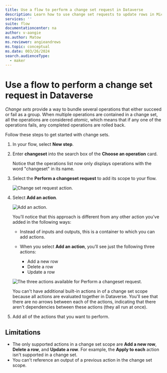 ```yaml
---
title: Use a flow to perform a change set request in Dataverse
description: Learn how to use change set requests to update rows in Microsoft Dataverse with flows.  
services: ''
suite: flow
documentationcenter: na
author: v-aangie
ms.author: Matow
ms.reviewer: angieandrews
ms.topic: conceptual
ms.date: 003/26/2024
search.audienceType: 
  - maker
---
```


# Use a flow to perform a change set request in Dataverse

*Change sets* provide a way to bundle several operations that either succeed or fail as a group. When multiple operations are contained in a change set, all the operations are considered *atomic*, which means that if any one of the operations fails, any completed operations are rolled back.

Follow these steps to get started with change sets.

1. In your flow, select **New step**.

1. Enter **changeset** into the search box of the **Choose an operation** card.

   Notice that the operations list now only displays operations with the word "changeset" in its name.

1. Select the **Perform a changeset request** to add its scope to your flow.

   ![Change set request action.](../media/dataverse-how-tos/change-set-1.png "Change set request action")

1. Select **Add an action**.

   ![Add an action.](../media/dataverse-how-tos/change-set-2.png "Add an action")

    You’ll notice that this approach is different from any other action you’ve added in the following ways:

    - Instead of inputs and outputs, this is a container to which you can add actions.

    - When you select **Add an action**, you’ll see just the following three actions:

      - Add a new row
      - Delete a row
      - Update a row

    ![The three actions available for Perform a changeset request.](../media/dataverse-how-tos/change-set-3.png "The three actions available for Perform a changeset request")

    You can't have additional built-in actions in of a change set scope because all actions are evaluated together in Dataverse. You'll see that there are no arrows between each of the actions, indicating that there aren't dependencies between these actions (they all run at once).

1. Add all of the actions that you want to perform.

## Limitations

- The only supported actions in a change set scope are **Add a new row**, **Delete a row**, and **Update a row**. For example, the **Apply to each** action isn't supported in a change set.
- You can't reference an output of a previous action in the change set scope.
